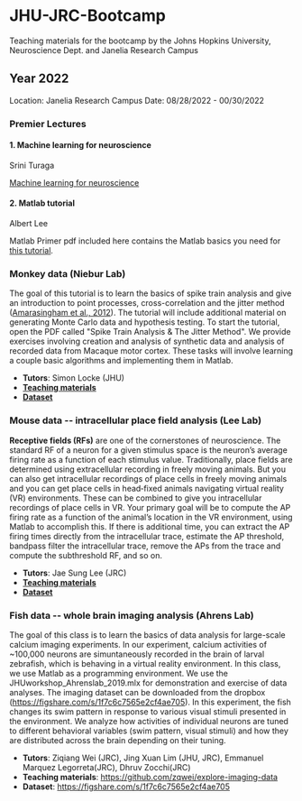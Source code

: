 # JHU-JRC-Bootcamp
Teaching materials for the bootcamp by the Johns Hopkins University, Neuroscience Dept. and Janelia Research Campus

## Year 2022
Location: Janelia Research Campus
Date: 08/28/2022 - 00/30/2022

### Premier Lectures
#### 1. Machine learning for neuroscience
Srini Turaga

[Machine learning for neuroscience](./Lectures/Srini_Turaga_2022_Aug_JHU_bootcamp.pdf)

#### 2. Matlab tutorial
Albert Lee

Matlab Primer pdf included here contains the Matlab basics you need for [this tutorial](https://www.mathworks.com/help/matlab/getting-started-with-matlab.html).

### Monkey data (Niebur Lab)

The goal of this tutorial is to learn the basics of spike train analysis and give an introduction to point processes, cross-correlation and the jitter method ([Amarasingham et al., 2012](https://www.ncbi.nlm.nih.gov/pmc/articles/PMC3349623/)). The tutorial will include additional material on generating Monte Carlo data and hypothesis testing. To start the tutorial, open the PDF called "Spike Train Analysis & The Jitter Method". We provide exercises involving creation and analysis of synthetic data and analysis of recorded data from Macaque motor cortex. These tasks will involve learning a couple basic algorithms and implementing them in Matlab.

* **Tutors**: Simon Locke (JHU)
* [**Teaching materials**](./Monkey/Spike_Train_Analysis_Jitter_Method.pdf)
* [**Dataset**](./Monkey/Data/)

### Mouse data -- intracellular place field analysis (Lee Lab)
__Receptive fields (RFs)__ are one of the cornerstones of neuroscience. The standard RF of a neuron for a given stimulus space is the neuron’s average firing rate as a function of each stimulus value. Traditionally, place fields are determined using extracellular recording in freely moving animals. But you can also get intracellular recordings of place cells in freely moving animals and you can get place cells in head‐fixed animals navigating virtual reality (VR) environments. These can be combined to give you intracellular recordings of place cells in VR. Your primary goal will be to compute the AP firing rate as a function of the animal’s location in the VR environment, using Matlab to accomplish this. If there is additional time, you can extract the AP firing
times directly from the intracellular trace, estimate the AP threshold, bandpass filter the intracellular trace, remove the APs from the trace and compute the subthreshold RF, and so on.

* **Tutors**: Jae Sung Lee (JRC)
* [**Teaching materials**](./Mouse_Intra/intra_analysis_bootcamp2022.pdf)
* [**Dataset**](./Mouse_Intra/Data/)

### Fish data -- whole brain imaging analysis (Ahrens Lab)
The goal of this class is to learn the basics of data analysis for large-scale calcium imaging experiments. In our experiment, calcium activities of ~100,000 neurons are simuntaneously recorded in the brain of larval zebrafish, which is behaving in a virtual reality environment. In this class, we use Matlab as a programming environment. We use the JHUworkshop_Ahrenslab_2019.mlx for demonstration and exercise of data analyses. The imaging dataset can be downloaded from the dropbox (https://figshare.com/s/1f7c6c7565e2cf4ae705). In this experiment, the fish changes its swim pattern in response to various visual stimuli presented in the environment. We analyze how activities of individual neurons are tuned to different behavioral variables (swim pattern, visual stimuli) and how they are distributed across the brain depending on their tuning.

* **Tutors**: Ziqiang Wei (JRC), Jing Xuan Lim (JHU, JRC), Emmanuel Marquez Legorreta(JRC), Dhruv Zocchi(JRC)
* **Teaching materials**: https://github.com/zqwei/explore-imaging-data
* **Dataset**: https://figshare.com/s/1f7c6c7565e2cf4ae705
